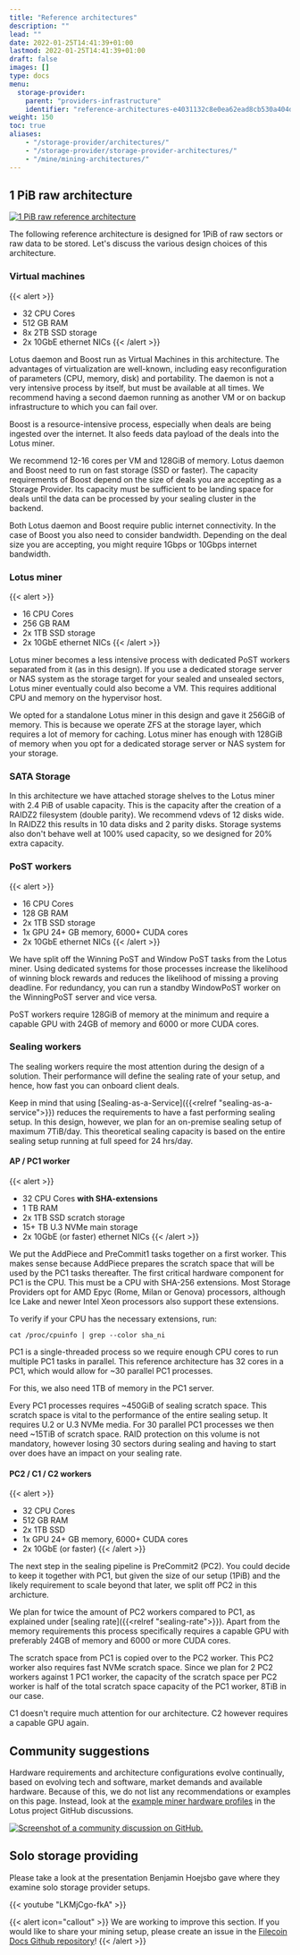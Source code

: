 ```yaml
---
title: "Reference architectures"
description: ""
lead: ""
date: 2022-01-25T14:41:39+01:00
lastmod: 2022-01-25T14:41:39+01:00
draft: false
images: []
type: docs
menu:
  storage-provider:
    parent: "providers-infrastructure"
    identifier: "reference-architectures-e4031132c8e0ea62ead8cb530a404d5c"
weight: 150
toc: true
aliases:
    - "/storage-provider/architectures/"
    - "/storage-provider/storage-provider-architectures/"
    - "/mine/mining-architectures/"
---
```


## 1 PiB raw architecture

[![1 PiB raw reference architecture](1PIB.png)](1PIB.png)

The following reference architecture is designed for 1PiB of raw sectors or raw data to be stored. Let's discuss the various design choices of this architecture.

### Virtual machines

{{< alert >}}

- 32 CPU Cores
- 512 GB RAM
- 8x 2TB SSD storage
- 2x 10GbE ethernet NICs
{{< /alert >}}

Lotus daemon and Boost run as Virtual Machines in this architecture. The advantages of virtualization are well-known, including easy reconfiguration of parameters (CPU, memory, disk) and portability. The daemon is not a very intensive process by itself, but must be available at all times. We recommend having a second daemon running as another VM or on backup infrastructure to which you can fail over.

Boost is a resource-intensive process, especially when deals are being ingested over the internet. It also feeds data payload of the deals into the Lotus miner.

We recommend 12-16 cores per VM and 128GiB of memory. Lotus daemon and Boost need to run on fast storage (SSD or faster). The capacity requirements of Boost depend on the size of deals you are accepting as a Storage Provider. Its capacity must be sufficient to be landing space for deals until the data can be processed by your sealing cluster in the backend.

Both Lotus daemon and Boost require public internet connectivity. In the case of Boost you also need to consider bandwidth. Depending on the deal size you are accepting, you might require 1Gbps or 10Gbps internet bandwidth.

### Lotus miner

{{< alert >}}

- 16 CPU Cores
- 256 GB RAM
- 2x 1TB SSD storage
- 2x 10GbE ethernet NICs
{{< /alert >}}

Lotus miner becomes a less intensive process with dedicated PoST workers separated from it (as in this design). If you use a dedicated storage server or NAS system as the storage target for your sealed and unsealed sectors, Lotus miner eventually could also become a VM. This requires additional CPU and memory on the hypervisor host.

We opted for a standalone Lotus miner in this design and gave it 256GiB of memory. This is because we operate ZFS at the storage layer, which requires a lot of memory for caching. Lotus miner has enough with 128GiB of memory when you opt for a dedicated storage server or NAS system for your storage.

### SATA Storage

In this architecture we have attached storage shelves to the Lotus miner with 2.4 PiB of usable capacity. This is the capacity after the creation of a RAIDZ2 filesystem (double parity). We recommend vdevs of 12 disks wide. In RAIDZ2 this results in 10 data disks and 2 parity disks. Storage systems also don't behave well at 100% used capacity, so we designed for 20% extra capacity.

### PoST workers

{{< alert >}}

- 16 CPU Cores
- 128 GB RAM
- 2x 1TB SSD storage
- 1x GPU 24+ GB memory, 6000+ CUDA cores
- 2x 10GbE ethernet NICs
{{< /alert >}}

We have split off the Winning PoST and Window PoST tasks from the Lotus miner. Using dedicated systems for those processes increase the likelihood of winning block rewards and reduces the likelihood of missing a proving deadline. For redundancy, you can run a standby WindowPoST worker on the WinningPoST server and vice versa.

PoST workers require 128GiB of memory at the minimum and require a capable GPU with 24GB of memory and 6000 or more CUDA cores.

### Sealing workers

The sealing workers require the most attention during the design of a solution. Their performance will define the sealing rate of your setup, and hence, how fast you can onboard client deals.

Keep in mind that using [Sealing-as-a-Service]({{<relref "sealing-as-a-service">}}) reduces the requirements to have a fast performing sealing setup. In this design, however, we plan for an on-premise sealing setup of maximum 7TiB/day. This theoretical sealing capacity is based on the entire sealing setup running at full speed for 24 hrs/day.

#### AP / PC1 worker

{{< alert >}}

- 32 CPU Cores **with SHA-extensions**
- 1 TB RAM
- 2x 1TB SSD scratch storage
- 15+ TB U.3 NVMe main storage
- 2x 10GbE (or faster) ethernet NICs
{{< /alert >}}

We put the AddPiece and PreCommit1 tasks together on a first worker. This makes sense because AddPiece prepares the scratch space that will be used by the PC1 tasks thereafter.
The first critical hardware component for PC1 is the CPU. This must be a CPU with SHA-256 extensions. Most Storage Providers opt for AMD Epyc (Rome, Milan or Genova) processors, although Ice Lake and newer Intel Xeon processors also support these extensions.

To verify if your CPU has the necessary extensions, run:

```shell
cat /proc/cpuinfo | grep --color sha_ni
```

PC1 is a single-threaded process so we require enough CPU cores to run multiple PC1 tasks in parallel. This reference architecture has 32 cores in a PC1, which would allow for ~30 parallel PC1 processes.

For this, we also need 1TB of memory in the PC1 server.

Every PC1 processes requires ~450GiB of sealing scratch space. This scratch space is vital to the performance of the entire sealing setup. It requires U.2 or U.3 NVMe media. For 30 parallel PC1 processes we then need ~15TiB of scratch space. RAID protection on this volume is not mandatory, however losing 30 sectors during sealing and having to start over does have an impact on your sealing rate.

#### PC2 / C1 / C2 workers

{{< alert >}}

- 32 CPU Cores
- 512 GB RAM
- 2x 1TB SSD
- 1x GPU 24+ GB memory, 6000+ CUDA cores
- 2x 10GbE (or faster)
{{< /alert >}}

The next step in the sealing pipeline is PreCommit2 (PC2). You could decide to keep it together with PC1, but given the size of our setup (1PiB) and the likely requirement to scale beyond that later, we split off PC2 in this archicture.

We plan for twice the amount of PC2 workers compared to PC1, as explained under [sealing rate]({{<relref "sealing-rate">}}). Apart from the memory requirements this process specifically requires a capable GPU with preferably 24GB of memory and 6000 or more CUDA cores.

The scratch space from PC1 is copied <!-- TODO BOB can you clarify - this means the data stored on the scratch, ie. that the scratch is shared? --> over to the PC2 worker. This PC2 worker also requires fast NVMe scratch space. Since we plan for 2 PC2 workers against 1 PC1 worker, the capacity of the scratch space per PC2 worker is half of the total scratch space capacity of the PC1 worker, 8TiB in our case.

C1 doesn't require much attention for our architecture. C2 however requires a capable GPU again.

<!--
## Beginner's corner
TODO Angelo to write a section on the use of refurbished hardware
-->
## Community suggestions
<!-- TODO STEF BOB the linked discussions here are from 2021. Is there something more recent or a slack channel we can deeplink to? otherwise we should remove.-->
Hardware requirements and architecture configurations evolve continually, based on evolving tech and software, market demands and available hardware. Because of this, we do not list any recommendations or examples on this page. Instead, look at the [example miner hardware profiles](https://github.com/filecoin-project/lotus/discussions/6071) in the Lotus project GitHub discussions.

[![Screenshot of a community discussion on GitHub.](github-arch-discussion.png)](https://github.com/filecoin-project/lotus/discussions/6071)


## Solo storage providing

Please take a look at the presentation Benjamin Hoejsbo <!--TODO STEF who? where from? why should I trust him? Bob: existing text, probably to be removed--> gave where they examine solo storage provider setups.

{{< youtube "LKMjCgo-fkA" >}}

{{< alert icon="callout" >}}
We are working to improve this section. If you would like to share your mining setup, please create an issue in the [Filecoin Docs Github repository](https://github.com/filecoin-project/filecoin-docs/issues)!
{{< /alert >}}
